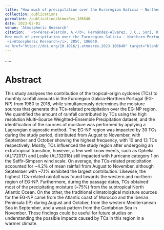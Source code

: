 ```yaml
---
title: "How much of precipitation over the Euroregion Galicia – Northern Portugal is due to tropical-origin cyclones?: A Lagrangian approach"
collection: publications
permalink: /publication/AtmosRes_106640
date: 2023-02-01
venue: 'Atmospheric Research'
citation: ' <b>Pérez-Alarcón, A.</b>; Fernández-Alvarez, J.C.; Sorí, R.; Liberato, M.L.R; Trigo, R.M.; Nieto, R.; Gimeno, L. (2023).
How much of precipitation over the Euroregion Galicia – Northern Portugal is due to tropical-origin cyclones?: A Lagrangian approach.
 <i>Atmospheric Research</i>, 285C, 106640.
<a href="https://doi.org/10.1016/j.atmosres.2023.106640" target="blank">https://doi.org/10.1016/j.atmosres.2023.106640</a>'
---
```


......  

# Abstract

This study analyses the contribution of the tropical-origin cyclones (TCs) to monthly rainfall amounts in the Euroregion Galicia–Northern Portugal 
(EG-NP) from 1980 to 2018, while simultaneously determines the moisture sources that generate this TCs-related precipitation over the EG-NP region.
We quantified the amount of rainfall contributed by TCs using the high resolution Multi–Source Weighted–Ensemble Precipitation dataset, and the 
identification of the sources of moisture was performed by applying a Lagrangian diagnostic method. The EG-NP region was impacted by 30 TCs during 
the study period, distributed from August to November, with September and October showing the highest frequency, with 10 and 13 TCs respectively. 
Mostly, TCs influenced the study region after undergoing an extratropical transition, however, a few well know events, such as Ophelia (AL172017) 
and Leslie (AL132018) still impacted with hurricane category 1 on the Saffir-Simpson wind scale. On average, the TCs-related precipitation accounted 
for ~4.2% of mean rainfall from August to November, although September with ~7.1% exhibited the largest contribution. Likewise, the highest
TCs-related rainfall was found towards the western and northern region of EG-NP. Furthermore, during the passage dates, TCs obtained most of the
precipitating moisture (~75%) from the subtropical North Atlantic Ocean. On the other, the traditional climatological moisture sources for the
EG-NP came from the Atlantic coast of Morocco and the Iberian Peninsula (IP) during August and October, from the western Mediterranean Sea in 
September, and a weak pattern from the Cantabrian Sea in November. These findings could be useful for future studies on understanding the possible 
impacts caused by TCs in this region in a warmer climate.
